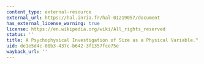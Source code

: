 ```yaml
---
content_type: external-resource
external_url: https://hal.inria.fr/hal-01219057/document
has_external_license_warning: true
license: https://en.wikipedia.org/wiki/All_rights_reserved
status: ''
title: A Psychophysical Investigation of Size as a Physical Variable." (PDF - 10MB)
uid: de1e5d4c-08b3-437c-b642-3f1357fce75e
wayback_url: ''
---
```

